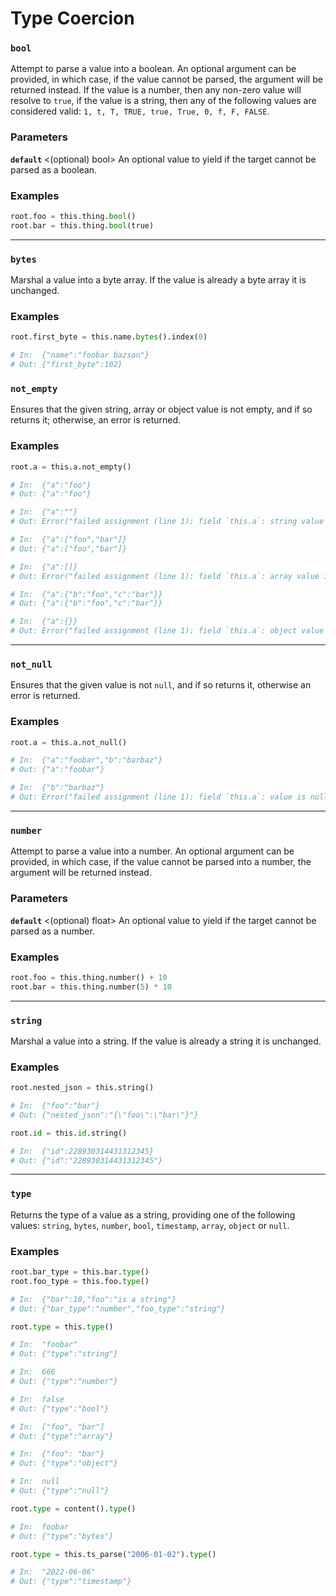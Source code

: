 # Type Coercion

### `bool`[](https://www.benthos.dev/docs/guides/bloblang/methods#bool)

Attempt to parse a value into a boolean. An optional argument can be provided, in which case, if the value cannot be parsed, the argument will be returned instead. If the value is a number, then any non-zero value will resolve to `true`, if the value is a string, then any of the following values are considered valid: `1, t, T, TRUE, true, True, 0, f, F, FALSE`.

### Parameters[](https://www.benthos.dev/docs/guides/bloblang/methods#parameters-35)

**`default`** <(optional) bool> An optional value to yield if the target cannot be parsed as a boolean.

### Examples[](https://www.benthos.dev/docs/guides/bloblang/methods#examples-68)

```python
root.foo = this.thing.bool()
root.bar = this.thing.bool(true)
```

---

### `bytes`[](https://www.benthos.dev/docs/guides/bloblang/methods#bytes)

Marshal a value into a byte array. If the value is already a byte array it is unchanged.

### Examples[](https://www.benthos.dev/docs/guides/bloblang/methods#examples-69)

```python
root.first_byte = this.name.bytes().index(0)

# In:  {"name":"foobar bazson"}
# Out: {"first_byte":102}
```

### `not_empty`[](https://www.benthos.dev/docs/guides/bloblang/methods#not_empty)

Ensures that the given string, array or object value is not empty, and if so returns it; otherwise, an error is returned.

### Examples[](https://www.benthos.dev/docs/guides/bloblang/methods#examples-70)

```python
root.a = this.a.not_empty()

# In:  {"a":"foo"}
# Out: {"a":"foo"}

# In:  {"a":""}
# Out: Error("failed assignment (line 1): field `this.a`: string value is empty")

# In:  {"a":["foo","bar"]}
# Out: {"a":["foo","bar"]}

# In:  {"a":[]}
# Out: Error("failed assignment (line 1): field `this.a`: array value is empty")

# In:  {"a":{"b":"foo","c":"bar"}}
# Out: {"a":{"b":"foo","c":"bar"}}

# In:  {"a":{}}
# Out: Error("failed assignment (line 1): field `this.a`: object value is empty")
```

---

### `not_null`[](https://www.benthos.dev/docs/guides/bloblang/methods#not_null)

Ensures that the given value is not `null`, and if so returns it, otherwise an error is returned.

### Examples[](https://www.benthos.dev/docs/guides/bloblang/methods#examples-71)

```python
root.a = this.a.not_null()

# In:  {"a":"foobar","b":"barbaz"}
# Out: {"a":"foobar"}

# In:  {"b":"barbaz"}
# Out: Error("failed assignment (line 1): field `this.a`: value is null")
```

---

### `number`[](https://www.benthos.dev/docs/guides/bloblang/methods#number)

Attempt to parse a value into a number. An optional argument can be provided, in which case, if the value cannot be parsed into a number, the argument will be returned instead.

### Parameters[](https://www.benthos.dev/docs/guides/bloblang/methods#parameters-36)

**`default`** <(optional) float> An optional value to yield if the target cannot be parsed as a number.

### Examples[](https://www.benthos.dev/docs/guides/bloblang/methods#examples-72)

```python
root.foo = this.thing.number() + 10
root.bar = this.thing.number(5) * 10
```

---

### `string`[](https://www.benthos.dev/docs/guides/bloblang/methods#string)

Marshal a value into a string. If the value is already a string it is unchanged.

### Examples[](https://www.benthos.dev/docs/guides/bloblang/methods#examples-73)

```python
root.nested_json = this.string()

# In:  {"foo":"bar"}
# Out: {"nested_json":"{\"foo\":\"bar\"}"}
```

```python
root.id = this.id.string()

# In:  {"id":228930314431312345}
# Out: {"id":"228930314431312345"}
```

---

### `type`[](https://www.benthos.dev/docs/guides/bloblang/methods#type)

Returns the type of a value as a string, providing one of the following values: `string`, `bytes`, `number`, `bool`, `timestamp`, `array`, `object` or `null`.

### Examples[](https://www.benthos.dev/docs/guides/bloblang/methods#examples-74)

```python
root.bar_type = this.bar.type()
root.foo_type = this.foo.type()

# In:  {"bar":10,"foo":"is a string"}
# Out: {"bar_type":"number","foo_type":"string"}
```

```python
root.type = this.type()

# In:  "foobar"
# Out: {"type":"string"}

# In:  666
# Out: {"type":"number"}

# In:  false
# Out: {"type":"bool"}

# In:  ["foo", "bar"]
# Out: {"type":"array"}

# In:  {"foo": "bar"}
# Out: {"type":"object"}

# In:  null
# Out: {"type":"null"}
```

```python
root.type = content().type()

# In:  foobar
# Out: {"type":"bytes"}
```

```python
root.type = this.ts_parse("2006-01-02").type()

# In:  "2022-06-06"
# Out: {"type":"timestamp"}
```